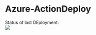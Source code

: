# Azure-ActionDeploy

Status of last DEployment:<br>
<image src="https://github.com/LeonidPistryi/Azure-ActionDeploy/workflows/My-GithubActions-Basics/badge.svg?branch=main"><br>
